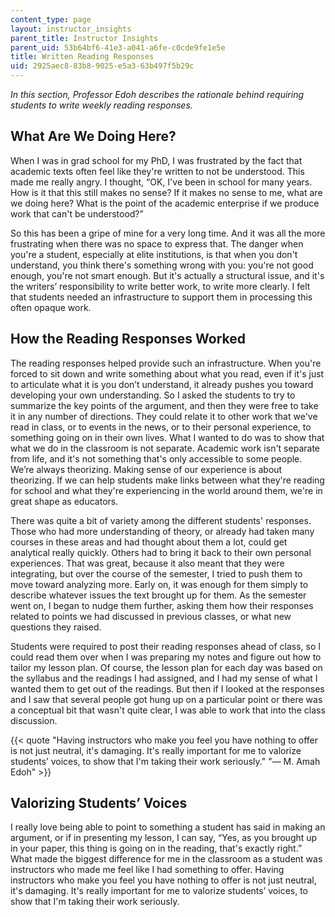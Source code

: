 ```yaml
---
content_type: page
layout: instructor_insights
parent_title: Instructor Insights
parent_uid: 53b64bf6-41e3-a041-a6fe-c0cde9fe1e5e
title: Written Reading Responses
uid: 2925aec8-83b8-9025-e5a3-63b497f5b29c
---
```


_In this section, Professor Edoh describes the rationale behind requiring students to write weekly reading responses._

What Are We Doing Here?
-----------------------

When I was in grad school for my PhD, I was frustrated by the fact that academic texts often feel like they're written to not be understood. This made me really angry. I thought, “OK, I've been in school for many years. How is it that this still makes no sense? If it makes no sense to me, what are we doing here? What is the point of the academic enterprise if we produce work that can't be understood?”

So this has been a gripe of mine for a very long time. And it was all the more frustrating when there was no space to express that. The danger when you're a student, especially at elite institutions, is that when you don't understand, you think there's something wrong with you: you're not good enough, you're not smart enough. But it's actually a structural issue, and it's the writers’ responsibility to write better work, to write more clearly. I felt that students needed an infrastructure to support them in processing this often opaque work.

How the Reading Responses Worked
--------------------------------

The reading responses helped provide such an infrastructure. When you're forced to sit down and write something about what you read, even if it's just to articulate what it is you don’t understand, it already pushes you toward developing your own understanding. So I asked the students to try to summarize the key points of the argument, and then they were free to take it in any number of directions. They could relate it to other work that we've read in class, or to events in the news, or to their personal experience, to something going on in their own lives. What I wanted to do was to show that what we do in the classroom is not separate. Academic work isn't separate from life, and it's not something that's only accessible to some people. We’re always theorizing. Making sense of our experience is about theorizing. If we can help students make links between what they're reading for school and what they're experiencing in the world around them, we're in great shape as educators.

There was quite a bit of variety among the different students' responses. Those who had more understanding of theory, or already had taken many courses in these areas and had thought about them a lot, could get analytical really quickly. Others had to bring it back to their own personal experiences. That was great, because it also meant that they were integrating, but over the course of the semester, I tried to push them to move toward analyzing more. Early on, it was enough for them simply to describe whatever issues the text brought up for them. As the semester went on, I began to nudge them further, asking them how their responses related to points we had discussed in previous classes, or what new questions they raised.

Students were required to post their reading responses ahead of class, so I could read them over when I was preparing my notes and figure out how to tailor my lesson plan. Of course, the lesson plan for each day was based on the syllabus and the readings I had assigned, and I had my sense of what I wanted them to get out of the readings. But then if I looked at the responses and I saw that several people got hung up on a particular point or there was a conceptual bit that wasn't quite clear, I was able to work that into the class discussion.

{{< quote "Having instructors who make you feel you have nothing to offer is not just neutral, it's damaging. It's really important for me to valorize students’ voices, to show that I'm taking their work seriously." "— M. Amah Edoh" >}}

Valorizing Students’ Voices
---------------------------

I really love being able to point to something a student has said in making an argument, or if in presenting my lesson, I can say, “Yes, as you brought up in your paper, this thing is going on in the reading, that's exactly right.” What made the biggest difference for me in the classroom as a student was instructors who made me feel like I had something to offer. Having instructors who make you feel you have nothing to offer is not just neutral, it's damaging. It's really important for me to valorize students’ voices, to show that I'm taking their work seriously.